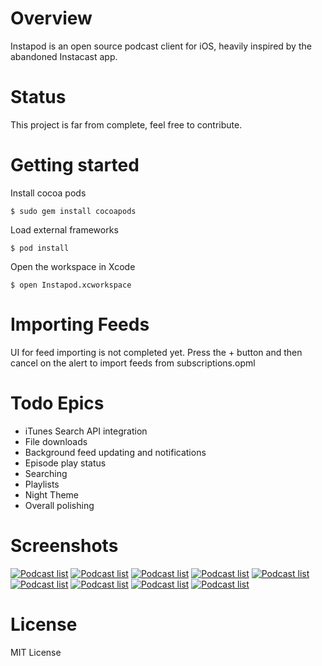 # Overview

Instapod is an open source podcast client for iOS, heavily inspired by the abandoned Instacast app.  

# Status

This project is far from complete, feel free to contribute.


# Getting started

Install cocoa pods

    $ sudo gem install cocoapods

Load external frameworks

    $ pod install

Open the workspace in Xcode

    $ open Instapod.xcworkspace


# Importing Feeds

UI for feed importing is not completed yet. Press the + button and then cancel on the alert to import feeds from subscriptions.opml


# Todo Epics

- iTunes Search API integration
- File downloads
- Background feed updating and notifications
- Episode play status
- Searching
- Playlists
- Night Theme
- Overall polishing

# Screenshots

[![Podcast list](https://reitz.re/static/Instapod/1_small.png)](https://reitz.re/static/Instapod/1.png)
[![Podcast list](https://reitz.re/static/Instapod/2_small.png)](https://reitz.re/static/Instapod/2.png)
[![Podcast list](https://reitz.re/static/Instapod/3_small.png)](https://reitz.re/static/Instapod/3.png)
[![Podcast list](https://reitz.re/static/Instapod/4_small.png)](https://reitz.re/static/Instapod/4.png)
[![Podcast list](https://reitz.re/static/Instapod/5_small.png)](https://reitz.re/static/Instapod/5.png)
[![Podcast list](https://reitz.re/static/Instapod/6_small.png)](https://reitz.re/static/Instapod/6.png)
[![Podcast list](https://reitz.re/static/Instapod/7_small.png)](https://reitz.re/static/Instapod/7.png)
[![Podcast list](https://reitz.re/static/Instapod/8_small.png)](https://reitz.re/static/Instapod/8.png)
[![Podcast list](https://reitz.re/static/Instapod/9_small.png)](https://reitz.re/static/Instapod/9.png)


# License

MIT License